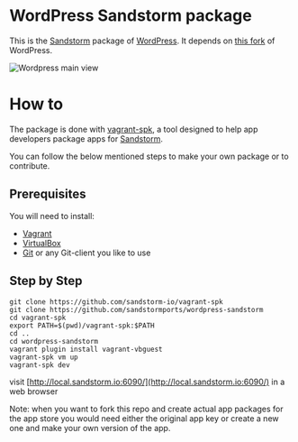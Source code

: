 WordPress Sandstorm package
===========================

This is the [Sandstorm](https://sandstorm.io) package of [WordPress](https://wordpress.com/). It depends on [this fork](https://github.com/sandstormports/wordpress) of WordPress.

![Wordpress main view](.sandstorm/app-graphics/wordpress_example_01.png)

# How to

The package is done with [vagrant-spk](https://github.com/sandstorm-io/vagrant-spk), a tool designed to help app developers package apps for [Sandstorm](https://sandstorm.io).

You can follow the below mentioned steps to make your own package or to contribute.

## Prerequisites

You will need to install:
- [Vagrant](https://www.vagrantup.com/)
- [VirtualBox](https://www.virtualbox.org/wiki/Downloads)
- [Git](https://git-scm.com/downloads) or any Git-client you like to use

## Step by Step

```
git clone https://github.com/sandstorm-io/vagrant-spk
git clone https://github.com/sandstormports/wordpress-sandstorm
cd vagrant-spk
export PATH=$(pwd)/vagrant-spk:$PATH
cd ..
cd wordpress-sandstorm
vagrant plugin install vagrant-vbguest
vagrant-spk vm up
vagrant-spk dev
```

visit [http://local.sandstorm.io:6090/](http://local.sandstorm.io:6090/) in a web browser

Note: when you want to fork this repo and create actual app packages for the app store you would need either the original app key or create a new one and make your own version of the app.
